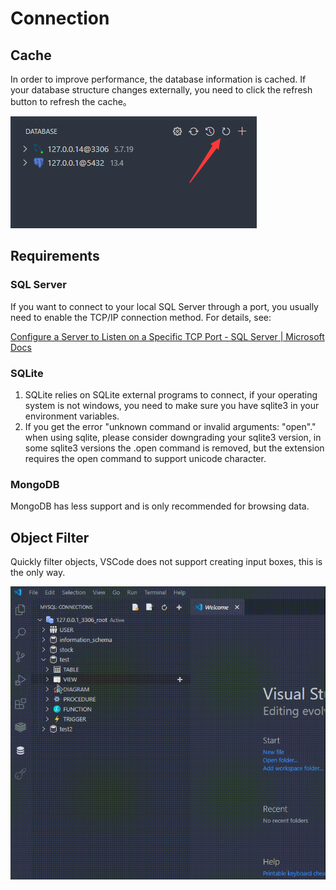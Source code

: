 # Connection

## Cache

In order to improve performance, the database information is cached. If your database structure changes externally, you need to click the refresh button to refresh the cache。

![img](images/1638342622208.png)

## Requirements

### SQL Server

If you want to connect to your local SQL Server through a port, you usually need to enable the TCP/IP connection method. For details, see:

[Configure a Server to Listen on a Specific TCP Port - SQL Server | Microsoft Docs](https://docs.microsoft.com/en-us/sql/database-engine/configure-windows/configure-a-server-to-listen-on-a-specific-tcp-port?view=sql-server-ver15#SSMSProcedure)

### SQLite

1. SQLite relies on SQLite external programs to connect, if your operating system is not windows, you need to make sure you have sqlite3 in your environment variables.
2. If you get the error "unknown command or invalid arguments: "open"." when using sqlite, please consider downgrading your sqlite3 version, in some sqlite3 versions the .open command is removed, but the extension requires the open command to support unicode character.

### MongoDB

MongoDB has less support and is only recommended for browsing data.

## Object Filter

Quickly filter objects, VSCode does not support creating input boxes, this is the only way.

![filter](images/filter.gif)
